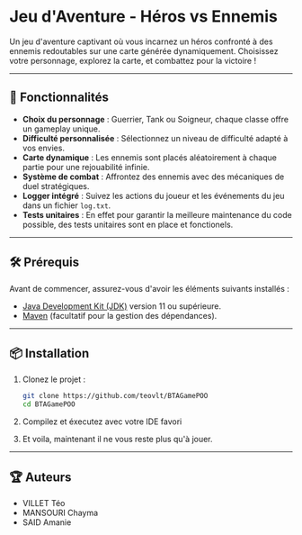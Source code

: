 # Jeu d'Aventure - Héros vs Ennemis

Un jeu d'aventure captivant où vous incarnez un héros confronté à des ennemis redoutables sur une carte générée dynamiquement. Choisissez votre personnage, explorez la carte, et combattez pour la victoire !

---

## 🚀 Fonctionnalités

- **Choix du personnage** : Guerrier, Tank ou Soigneur, chaque classe offre un gameplay unique.
- **Difficulté personnalisée** : Sélectionnez un niveau de difficulté adapté à vos envies.
- **Carte dynamique** : Les ennemis sont placés aléatoirement à chaque partie pour une rejouabilité infinie.
- **Système de combat** : Affrontez des ennemis avec des mécaniques de duel stratégiques.
- **Logger intégré** : Suivez les actions du joueur et les événements du jeu dans un fichier `log.txt`.
- **Tests unitaires** : En effet pour garantir la meilleure maintenance du code possible, des tests unitaires sont en place et fonctionels.

---

## 🛠️ Prérequis

Avant de commencer, assurez-vous d'avoir les éléments suivants installés :

- [Java Development Kit (JDK)](https://www.oracle.com/java/technologies/javase-jdk11-downloads.html) version 11 ou supérieure.
- [Maven](https://maven.apache.org/download.cgi) (facultatif pour la gestion des dépendances).

---

## 📦 Installation

1. Clonez le projet :
   ```bash
   git clone https://github.com/teovlt/BTAGamePOO
   cd BTAGamePOO
   ```
2. Compilez et éxecutez avec votre IDE favori

3. Et voila, maintenant il ne vous reste plus qu'à jouer.

---

## 🏆 Auteurs

- VILLET Téo
- MANSOURI Chayma
- SAID Amanie


